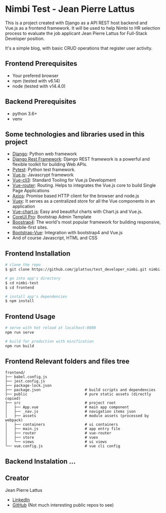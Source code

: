 # Nimbi Test - Jean Pierre Lattus

This is a project created with Django as a API REST host backend and Vue.js as a frontend framework. 
It will be used to help Nimbi to HR selection process to evaluate the job applicant Jean Pierre Lattus for Full-Stack Developer position. 

It's a simple blog, with basic CRUD operations that register user activity.

## Frontend Prerequisites
* Your prefered browser
* npm (tested with v6.14)
* node (tested with v14.4.0)

## Backend Prerequisites
* python 3.6+
* venv 

## Some technologies and libraries used in this project

* [Django](https://vuejs.org): Python web framework
* [Django Rest Framework](https://www.django-rest-framework.org): Django REST framework is a powerful and flexible toolkit for building Web APIs.
* [Pytest](https://docs.pytest.org/): Python test framework.
* [Vue.js](https://vuejs.org): Javascrypt framework
* [Vue-cli3](https://cli.vuejs.org):  Standard Tooling for Vue.js Development
* [Vue-router](https://router.vuejs.org): Routing. Helps to integrates the Vue.js core to build Single Page Applications
* [Axios](https://github.com/axios/axios): Promise based HTTP client for the browser and node.js
* [Vuex](https://vuex.vuejs.org): It serves as a centralized store for all the Vue components in an application
* [Vue-chart.js](https://vue-chartjs.org): Easy and beautiful charts with Chart.js and Vue.js.
* [CoreUI Pro](https://coreui.io): Bootstrap Admin Template
* [Boostrap4](https://getbootstrap.com/docs/4.5/getting-started/introduction/): The world's most popular framework for building responsive, mobile-first sites.
* [Bootstrap-Vue](https://bootstrap-vue.org): Integration with bootstrap4 and Vue.js
* And of course Javascript, HTML and CSS

## Frontend Installation

``` bash
# clone the repo
$ git clone https://github.com/jplattus/test_developer_nimbi.git nimbi-test

# go into app's directory
$ cd nimbi-test
$ cd frontend

# install app's dependencies
$ npm install
```

## Frontend  Usage

``` bash
# serve with hot reload at localhost:8080
npm run serve

# build for production with minification
npm run build

```


## Frontend Relevant folders and files tree

```
frontend/
├── babel.config.js
├── jest.config.js
├── package-lock.json
├── package.json                    # build scripts and dependencies
├── public                          # pure static assets (directly copied)
├── src                             # project root
│   ├── App.vue                     # main app component
│   ├── _nav.js                     # navigation items json
│   ├── assets                      # module assets (processed by webpack)
│   ├── containers                  # ui containers
│   ├── main.js                     # app entry file
│   ├── router                      # vue-router
│   ├── store                       # vuex
│   └── views                       # ui views
└── vue.config.js                   # vue cli config
```

## Backend Instalation ...



## Creator
Jean Pierre Lattus
* [LinkedIn](https://www.linkedin.com/in/jeanpierrelattus/)
* [GitHub](https://github.com/jplattus) (Not much interesting public repos to see)
